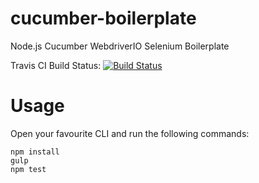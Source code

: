 # cucumber-boilerplate
Node.js Cucumber WebdriverIO Selenium Boilerplate


Travis CI Build Status: [![Build Status](https://travis-ci.org/miroslawmajka/cucumber-boilerplate.svg?branch=master)](https://travis-ci.org/miroslawmajka/cucumber-boilerplate)

# Usage

Open your favourite CLI and run the following commands:
```
npm install
gulp
npm test
```
